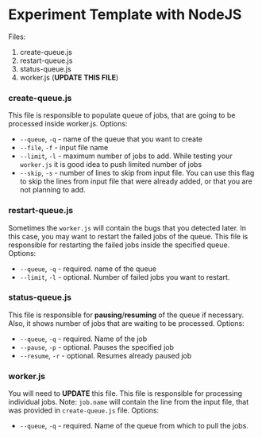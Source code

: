 # Experiment Template with NodeJS

Files:
1. create-queue.js
3. restart-queue.js
4. status-queue.js
5. worker.js (**UPDATE THIS FILE**)


### create-queue.js
This file is responsible to populate queue of jobs, that are going to be processed inside worker.js.
Options:
- `--queue`, `-q` - name of the queue that you want to create
- `--file`, `-f` - input file name
- `--limit`, `-l` - maximum number of jobs to add. While testing your `worker.js` it is good idea to push limited number of jobs
- `--skip`, `-s` - number of lines to skip from input file. You can use this flag to skip the lines from input file that were already added, or that you are not planning to add.

### restart-queue.js
Sometimes the `worker.js` will contain the bugs that you detected later. In this case, you may want to restart the failed jobs of the queue. This file is responsible for restarting the failed jobs inside the specified queue.
Options:
- `--queue`, `-q` - required. name of the queue
- `--limit`, `-l` - optional. Number of failed jobs you want to restart.

### status-queue.js
This file is responsible for **pausing**/**resuming** of the queue if necessary. Also, it shows number of jobs that are waiting to be processed.
Options:
- `--queue`, `-q` - required. Name of the job
- `--pause`, `-p` - optional. Pauses the specified job
- `--resume`, `-r` - optional. Resumes already paused job

### worker.js
You will need to **UPDATE** this file. This file is responsible for processing individual jobs. Note: `job.name` will contain the line from the input file, that was provided in `create-queue.js` file.
Options:
- `--queue`, `-q` - required. Name of the queue from which to pull the jobs. 
